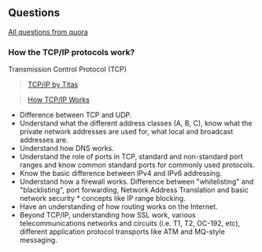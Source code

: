## Questions
[All questions from quora](https://www.quora.com/What-are-the-basic-networking-concepts-tools-questions-that-I-should-cover-before-a-software-engineering-interview)
### How the TCP/IP protocols work?

Transmission Control Protocol (TCP)
> [TCP/IP by Titas](https://www.youtube.com/watch?v=OXUzJb6AeGk&ab_channel=TitasSarker)

> [How TCP/IP Works](https://www.avast.com/c-what-is-tcp-ip#topic-1)
* Difference between TCP and UDP.
* Understand what the different address classes (A, B, C), know what the private network addresses are used for, what local and broadcast addresses are.
* Understand how DNS works.
* Understand the role of ports in TCP, standard and non-standard port ranges and know common standard ports for commonly used protocols.
* Know the basic difference between IPv4 and IPv6 addressing.
* Understand how a firewall works. Difference between "whitelisting" and "blacklisting", port forwarding, Network Address Translation and basic network security * concepts like IP range blocking.
* Have an understanding of how routing works on the Internet.
* Beyond TCP/IP, understanding how SSL work, various telecommunications networks and circuits (i.e. T1, T2, OC-192, etc), different application protocol transports like ATM and MQ-style messaging.
